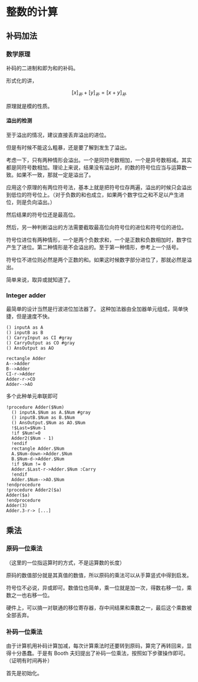 # 整数的计算

## 补码加法

### 数学原理

补码的二进制和即为和的补码。

形式化的讲，

$$
[x]_补 + [y]_补 = [x+y]_补
$$

原理就是模的性质。

#### 溢出的检测

至于溢出的情况，建议直接丢弃溢出的进位。

但是有时候不能这么粗暴，还是要了解到发生了溢出。

考虑一下，只有两种情形会溢出。一个是同符号数相加，一个是异号数相减。其实都是同符号数相加。理论上来说，结果没有溢出时，的数的符号位应当与运算数一致。如果不一致，那就一定是溢出了。

应用这个原理的有两位符号法，基本上就是把符号位存两遍，溢出的时候只会溢出到低位的符号位上。（对于负数的和也成立，如果两个数字位之和不足以产生进位，则是负向溢出。）

然后结果的符号位还是最高位。

然后，另一种判断溢出的方法需要截取最高位向符号位的进位和符号位的进位。

符号位进位有两种情形，一个是两个负数求和，一个是正数和负数相加时，数字位产生了进位。第二种情形是不会溢出的。至于第一种情形，参考上一个括号。

符号位不进位则必然是两个正数的和。如果这时候数字部分进位了，那就必然是溢出。

简单来说，取异或就知道了。

### Integer adder

最简单的设计当然是行波进位加法器了。
这种加法器由全加器单元组成，简单快捷，但是速度不快。

```puml
() inputA as A
() inputB as B
() CarryInput as CI #gray
() CarryOutput as CO #gray
() AnsOutput as AO

rectangle Adder
A-->Adder
B-->Adder
CI-r->Adder
Adder-r->CO
Adder-->AO
```

多个此种单元串联即可

```puml
!procedure Adder($Num)
  () inputA.$Num as A.$Num #gray
  () inputB.$Num as B.$Num
  () AnsOutput.$Num as AO.$Num
  !$Last=$Num-1
  !if $Num!=0
  Adder2($Num - 1)
  !endif
  rectangle Adder.$Num
  A.$Num-down->Adder.$Num
  B.$Num-d->Adder.$Num
  !if $Num != 0
  Adder.$Last-r->Adder.$Num :Carry
  !endif
  Adder.$Num-->AO.$Num
!endprocedure
!procedure Adder2($a)
Adder($a)
!endprocedure
Adder(3)
Adder.3-r-> [...]
```

## 乘法

### 原码一位乘法

（这里的一位指运算时的方式，不是运算数的长度）

原码的数值部分就是其真值的数值，所以原码的乘法可以从手算竖式中得到启发。

符号位不必说，异或即可。数值位也简单，乘一位就是加一次，得数右移一位，乘数之一也右移一位。

硬件上，可以搞一对联通的移位寄存器，存中间结果和乘数之一，最后这个乘数被全部丢弃。

### 补码一位乘法

由于计算机用补码计算加减，每次计算乘法时还要转到原码，算完了再转回来，显得十分愚蠢。于是有 Booth 夫妇提出了补码一位乘法，按照如下步骤操作即可。（证明有时间再补）
<!-- @TODO 补充证明 -->

首先是初始化。

